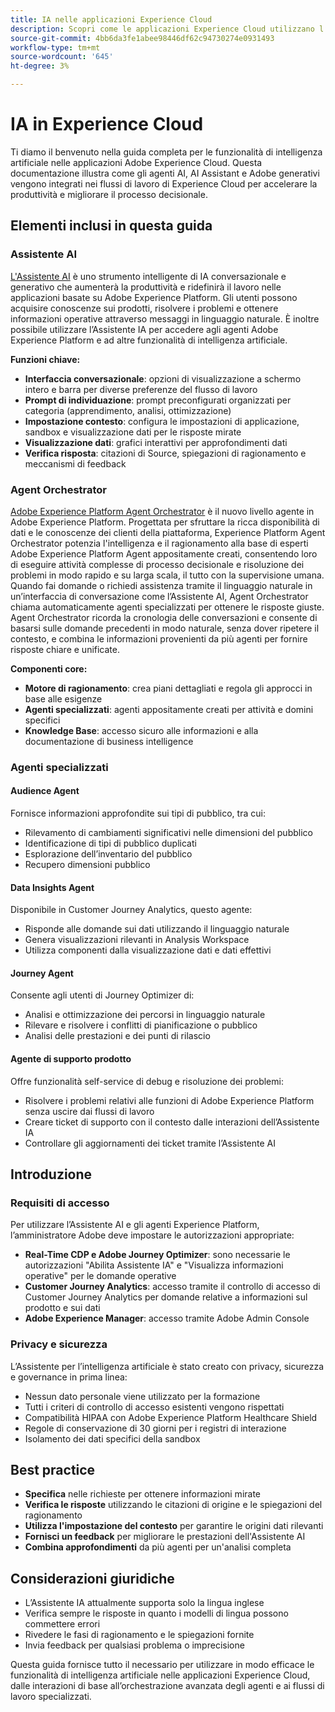 ```yaml
---
title: IA nelle applicazioni Experience Cloud
description: Scopri come le applicazioni Experience Cloud utilizzano l’IA generativa (GenAI), l’Assistente IA e l’IA agentica.
source-git-commit: 4bb6da3fe1abee98446df62c94730274e0931493
workflow-type: tm+mt
source-wordcount: '645'
ht-degree: 3%

---
```


# IA in Experience Cloud

Ti diamo il benvenuto nella guida completa per le funzionalità di intelligenza artificiale nelle applicazioni Adobe Experience Cloud. Questa documentazione illustra come gli agenti AI, AI Assistant e Adobe generativi vengono integrati nei flussi di lavoro di Experience Cloud per accelerare la produttività e migliorare il processo decisionale.

## Elementi inclusi in questa guida

### Assistente AI

[L&#39;Assistente AI](./ai-assistant/ai-assistant-ui.md) è uno strumento intelligente di IA conversazionale e generativo che aumenterà la produttività e ridefinirà il lavoro nelle applicazioni basate su Adobe Experience Platform. Gli utenti possono acquisire conoscenze sui prodotti, risolvere i problemi e ottenere informazioni operative attraverso messaggi in linguaggio naturale. È inoltre possibile utilizzare l’Assistente IA per accedere agli agenti Adobe Experience Platform e ad altre funzionalità di intelligenza artificiale.

**Funzioni chiave:**

- **Interfaccia conversazionale**: opzioni di visualizzazione a schermo intero e barra per diverse preferenze del flusso di lavoro
- **Prompt di individuazione**: prompt preconfigurati organizzati per categoria (apprendimento, analisi, ottimizzazione)
- **Impostazione contesto**: configura le impostazioni di applicazione, sandbox e visualizzazione dati per le risposte mirate
- **Visualizzazione dati**: grafici interattivi per approfondimenti dati
- **Verifica risposta**: citazioni di Source, spiegazioni di ragionamento e meccanismi di feedback

### Agent Orchestrator

[Adobe Experience Platform Agent Orchestrator](./agents/agent-orchestrator.md) è il nuovo livello agente in Adobe Experience Platform. Progettata per sfruttare la ricca disponibilità di dati e le conoscenze dei clienti della piattaforma, Experience Platform Agent Orchestrator potenzia l&#39;intelligenza e il ragionamento alla base di esperti Adobe Experience Platform Agent appositamente creati, consentendo loro di eseguire attività complesse di processo decisionale e risoluzione dei problemi in modo rapido e su larga scala, il tutto con la supervisione umana. Quando fai domande o richiedi assistenza tramite il linguaggio naturale in un’interfaccia di conversazione come l’Assistente AI, Agent Orchestrator chiama automaticamente agenti specializzati per ottenere le risposte giuste. Agent Orchestrator ricorda la cronologia delle conversazioni e consente di basarsi sulle domande precedenti in modo naturale, senza dover ripetere il contesto, e combina le informazioni provenienti da più agenti per fornire risposte chiare e unificate.

**Componenti core:**

- **Motore di ragionamento**: crea piani dettagliati e regola gli approcci in base alle esigenze
- **Agenti specializzati**: agenti appositamente creati per attività e domini specifici
- **Knowledge Base**: accesso sicuro alle informazioni e alla documentazione di business intelligence

### Agenti specializzati

#### Audience Agent

Fornisce informazioni approfondite sui tipi di pubblico, tra cui:

- Rilevamento di cambiamenti significativi nelle dimensioni del pubblico
- Identificazione di tipi di pubblico duplicati
- Esplorazione dell’inventario del pubblico
- Recupero dimensioni pubblico

#### Data Insights Agent

Disponibile in Customer Journey Analytics, questo agente:

- Risponde alle domande sui dati utilizzando il linguaggio naturale
- Genera visualizzazioni rilevanti in Analysis Workspace
- Utilizza componenti dalla visualizzazione dati e dati effettivi

#### Journey Agent

Consente agli utenti di Journey Optimizer di:

- Analisi e ottimizzazione dei percorsi in linguaggio naturale
- Rilevare e risolvere i conflitti di pianificazione o pubblico
- Analisi delle prestazioni e dei punti di rilascio

#### Agente di supporto prodotto

Offre funzionalità self-service di debug e risoluzione dei problemi:

- Risolvere i problemi relativi alle funzioni di Adobe Experience Platform senza uscire dai flussi di lavoro
- Creare ticket di supporto con il contesto dalle interazioni dell’Assistente IA
- Controllare gli aggiornamenti dei ticket tramite l’Assistente AI

## Introduzione

### Requisiti di accesso

Per utilizzare l’Assistente AI e gli agenti Experience Platform, l’amministratore Adobe deve impostare le autorizzazioni appropriate:

- **Real-Time CDP e Adobe Journey Optimizer**: sono necessarie le autorizzazioni &quot;Abilita Assistente IA&quot; e &quot;Visualizza informazioni operative&quot; per le domande operative
- **Customer Journey Analytics**: accesso tramite il controllo di accesso di Customer Journey Analytics per domande relative a informazioni sul prodotto e sui dati
- **Adobe Experience Manager**: accesso tramite Adobe Admin Console

### Privacy e sicurezza

L’Assistente per l’intelligenza artificiale è stato creato con privacy, sicurezza e governance in prima linea:

- Nessun dato personale viene utilizzato per la formazione
- Tutti i criteri di controllo di accesso esistenti vengono rispettati
- Compatibilità HIPAA con Adobe Experience Platform Healthcare Shield
- Regole di conservazione di 30 giorni per i registri di interazione
- Isolamento dei dati specifici della sandbox

## Best practice

- **Specifica** nelle richieste per ottenere informazioni mirate
- **Verifica le risposte** utilizzando le citazioni di origine e le spiegazioni del ragionamento
- **Utilizza l&#39;impostazione del contesto** per garantire le origini dati rilevanti
- **Fornisci un feedback** per migliorare le prestazioni dell&#39;Assistente AI
- **Combina approfondimenti** da più agenti per un&#39;analisi completa

## Considerazioni giuridiche

- L’Assistente IA attualmente supporta solo la lingua inglese
- Verifica sempre le risposte in quanto i modelli di lingua possono commettere errori
- Rivedere le fasi di ragionamento e le spiegazioni fornite
- Invia feedback per qualsiasi problema o imprecisione

Questa guida fornisce tutto il necessario per utilizzare in modo efficace le funzionalità di intelligenza artificiale nelle applicazioni Experience Cloud, dalle interazioni di base all’orchestrazione avanzata degli agenti e ai flussi di lavoro specializzati.
